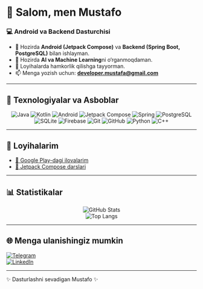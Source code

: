# 👋 Salom, men Mustafo

### 💻 Android va Backend Dasturchisi

- 🔭 Hozirda **Android (Jetpack Compose)** va **Backend (Spring Boot, PostgreSQL)** bilan ishlayman.  
- 🌱 Hozirda **AI va Machine Learning**ni o‘rganmoqdaman.  
- 👯 Loyihalarda hamkorlik qilishga tayyorman.  
- 📫 Menga yozish uchun: **developer.mustafa@gmail.com**  

---

## 🚀 Texnologiyalar va Asboblar

<div align="center">

![Java](https://img.shields.io/badge/Java-ED8B00?style=for-the-badge&logo=openjdk&logoColor=white)
![Kotlin](https://img.shields.io/badge/Kotlin-7F52FF?style=for-the-badge&logo=kotlin&logoColor=white)
![Android](https://img.shields.io/badge/Android-3DDC84?style=for-the-badge&logo=android&logoColor=white)
![Jetpack Compose](https://img.shields.io/badge/Jetpack%20Compose-4285F4?style=for-the-badge&logo=jetpackcompose&logoColor=white)
![Spring](https://img.shields.io/badge/Spring-6DB33F?style=for-the-badge&logo=spring&logoColor=white)
![PostgreSQL](https://img.shields.io/badge/PostgreSQL-316192?style=for-the-badge&logo=postgresql&logoColor=white)
![SQLite](https://img.shields.io/badge/SQLite-07405E?style=for-the-badge&logo=sqlite&logoColor=white)
![Firebase](https://img.shields.io/badge/Firebase-FFCA28?style=for-the-badge&logo=firebase&logoColor=black)
![Git](https://img.shields.io/badge/Git-F05032?style=for-the-badge&logo=git&logoColor=white)
![GitHub](https://img.shields.io/badge/GitHub-181717?style=for-the-badge&logo=github&logoColor=white)
![Python](https://img.shields.io/badge/Python-3776AB?style=for-the-badge&logo=python&logoColor=white)
![C++](https://img.shields.io/badge/C++-00599C?style=for-the-badge&logo=cplusplus&logoColor=white)

</div>

---

## 📱 Loyihalarim

- [📌 Google Play-dagi ilovalarim](https://play.google.com/store/search?q=pub%3AH%26A%20SOLUTIONS&c=apps)  
- [📌 Jetpack Compose darslari](https://github.com/Developer-Mustafo/Compose-lesson)  

---

## 📊 Statistikalar

<div align="center">

![GitHub Stats](https://github-readme-stats.vercel.app/api?username=Developer-Mustafo&show_icons=true&theme=tokyonight)  
![Top Langs](https://github-readme-stats.vercel.app/api/top-langs/?username=Developer-Mustafo&layout=compact&theme=tokyonight)

</div>

---

## 🌐 Menga ulanishingiz mumkin
[![Telegram](https://img.shields.io/badge/Telegram-26A5E4?style=for-the-badge&logo=telegram&logoColor=white)](https://t.me/yourusername)  
[![LinkedIn](https://img.shields.io/badge/LinkedIn-0A66C2?style=for-the-badge&logo=linkedin&logoColor=white)](https://linkedin.com/in/yourusername)  

---
✨ Dasturlashni sevadigan Mustafo ✨